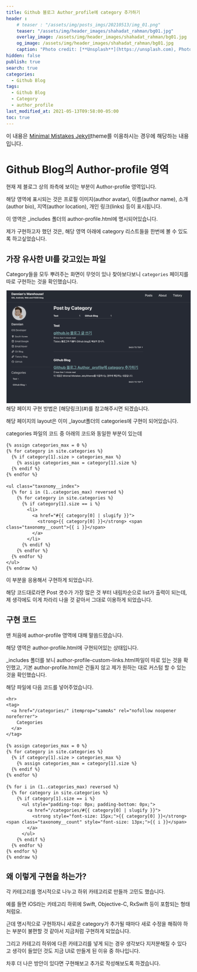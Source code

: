 ```yaml
---
title: Github 블로그 Author_profile에 category 추가하기
header : 
    # teaser : "/assets/img/posts_imgs/20210513/img_01.png"
    teaser: "/assets/img/header_images/shahadat_rahman/bg01.jpg"
    overlay_image: /assets/img/header_images/shahadat_rahman/bg01.jpg
    og_image: /assets/img/header_images/shahadat_rahman/bg01.jpg
    caption: "Photo credit: [**Unsplash**](https://unsplash.com), Photo by [*Shahadat Rahman*](https://unsplash.com/@hishahadat?utm_source=unsplash&utm_medium=referral&utm_content=creditCopyText)"
hidden: false
publish: true
search: true
categories:
  - Github Blog
tags:
  - Github Blog
  - Category
  - author_profile
last_modified_at: 2021-05-13T09:58:00-05:00
toc: true
---
```

<span style="font-size: 15px"> 이 내용은 [Minimal Mistakes Jekyll](https://github.com/mmistakes/minimal-mistakes)theme를 이용하시는 경우에 해당하는 내용입니다. </span>

# Github Blog의 Author-profile 영역
현재 제 블로그 상의 좌측에 보이는 부분이 Author-profile 영역입니다.

해당 영역에 표시되는 것은 프로필 이미지(author avatar), 이름(author name), 소개(author bio), 지역(author location), 개인 링크(links) 등이 표시됩니다.

이 영역은 _includes 폴더의 author-profile.html에 명시되어있습니다.

제가 구현하고자 했던 것은, 해당 영역 아래에 category 리스트들을 한번에 볼 수 있도록 하고싶었습니다.

## 가장 유사한 UI를 갖고있는 파일
Category들을 모두 뿌려주는 화면이 무엇이 있나 찾아보다보니 `categories` 페이지를 따로 구현하는 것을 확인했습니다.

<!-- ![이미지](/assets/img/posts_imgs/20210513/img_01.png "Categories 페이지") -->

<img src = "/assets/img/posts_imgs/20210513/img_01.png" alt="test" style="border: 1px solid white;">
해당 페이지 구현 방법은 [해당링크](#)를 참고해주시면 되겠습니다.

해당 페이지의 layout은 이미 _layout폴더의 categories에 구현이 되어있습니다.

categories 파일의 코드 중 아래의 코드와 동일한 부분이 있는데
```liquid {% raw %}
{% assign categories_max = 0 %}
{% for category in site.categories %}
  {% if category[1].size > categories_max %}
    {% assign categories_max = category[1].size %}
  {% endif %}
{% endfor %}

<ul class="taxonomy__index">
  {% for i in (1..categories_max) reversed %}
    {% for category in site.categories %}
      {% if category[1].size == i %}
        <li>
          <a href="#{{ category[0] | slugify }}">
            <strong>{{ category[0] }}</strong> <span class="taxonomy__count">{{ i }}</span>
          </a>
        </li>
      {% endif %}
    {% endfor %}
  {% endfor %}
</ul>
{% endraw %}
```

이 부분을 응용해서 구현하게 되었습니다.

해당 코드대로라면 Post 갯수가 가장 많은 것 부터 내림차순으로 list가 출력이 되는데, 제 생각에도 이게 차라리 나을 것 같아서 그대로 이용하게 되었습니다.


## 구현 코드
맨 처음에 author-profile 영역에 대해 말씀드렸습니다.

해당 영역은 author-profile.html에 구현되어있는 상태입니다.

_includes 폴더를 보니 author-profile-custom-links.html파일이 따로 있는 것을 확인했고, 기본 author-profile.html은 건들지 않고 제가 원하는 대로 커스텀 할 수 있는 것을 확인했습니다.

해당 파일에 다음 코드를 넣어주었습니다.
```liquid  {% raw %}
<hr>
<tag>
  <a href="/categories/" itemprop="sameAs" rel="nofollow noopener noreferrer">
    Categories
  </a>
</tag>

{% assign categories_max = 0 %}
{% for category in site.categories %}
  {% if category[1].size > categories_max %}
    {% assign categories_max = category[1].size %}
  {% endif %}
{% endfor %}

{% for i in (1..categories_max) reversed %}
  {% for category in site.categories %}
    {% if category[1].size == i %}
      <ul style="padding-top: 0px; padding-bottom: 0px;">
        <a href="/categories/#{{ category[0] | slugify }}">
          <strong style="font-size: 15px;">{{ category[0] }}</strong> <span class="taxonomy__count" style="font-size: 13px;">{{ i }}</span>
        </a>
      </ul>
    {% endif %}
  {% endfor %}
{% endfor %}
{% endraw %}
```


## 왜 이렇게 구현을 하는가?
각 카테고리를 명시적으로 나누고 하위 카테고리로 만들까 고민도 했습니다.

예를 들면 iOS라는 카테고리 하위에 Swift, Objective-C, RxSwift 등이 포함되는 형태처럼요.

근데 명시적으로 구현하자니 새로운 category가 추가될 때마다 새로 수정을 해줘야 하는 부분이 불편할 것 같아서 지금처럼 구현하게 되었습니다.

그리고 카테고리 하위에 다른 카테고리를 넣게 되는 경우 생각보다 지저분해질 수 있다고 생각이 들었던 것도 지금 UI로 만들게 된 이유 중 하나입니다.

차후 더 나은 방안이 있다면 구현해보고 추가로 작성해보도록 하겠습니다.
